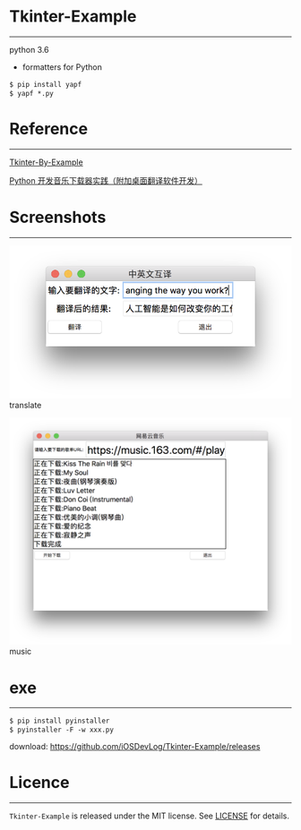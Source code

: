 # Tkinter-Example
---

python 3.6

* formatters for Python

```
$ pip install yapf
$ yapf *.py
```

# Reference 
---

[Tkinter-By-Example](https://github.com/Dvlv/Tkinter-By-Example)

[Python 开发音乐下载器实践（附加桌面翻译软件开发）](https://gitbook.cn/books/5b4d510905a002571926ed7e/index.html)

# Screenshots
---

![translate](./screenshots/translate.png)
translate

![music](./screenshots/music.png)
music

# exe
---

```
$ pip install pyinstaller
$ pyinstaller -F -w xxx.py
```

download: <https://github.com/iOSDevLog/Tkinter-Example/releases>

# Licence
---

`Tkinter-Example` is released under the MIT license. See [LICENSE](LICENSE) for details.
